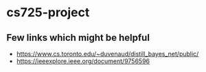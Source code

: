 # cs725-project

## Few links which might be helpful
* https://www.cs.toronto.edu/~duvenaud/distill_bayes_net/public/
* https://ieeexplore.ieee.org/document/9756596 
